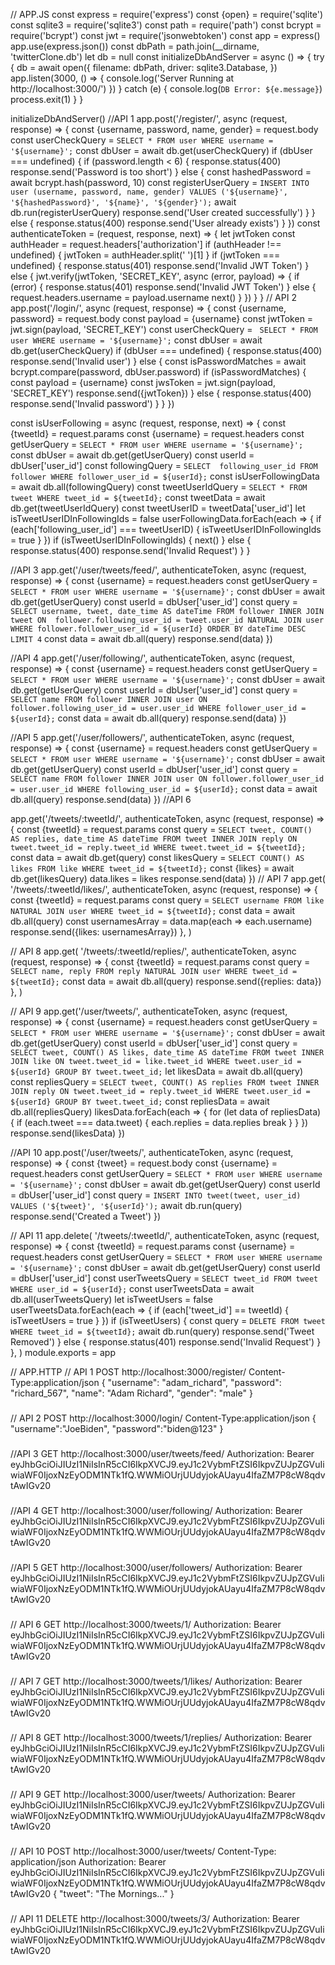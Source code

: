 // APP.JS
const express = require('express')
const {open} = require('sqlite')
const sqlite3 = require('sqlite3')
const path = require('path')
const bcrypt = require('bcrypt')
const jwt = require('jsonwebtoken')
const app = express()
app.use(express.json())
const dbPath = path.join(__dirname, 'twitterClone.db')
let db = null
const initializeDbAndServer = async () => {
  try {
    db = await open({
      filename: dbPath,
      driver: sqlite3.Database,
    })
    app.listen(3000, () => {
      console.log('Server Running at http://localhost:3000/')
    })
  } catch (e) {
    console.log(`DB Error: ${e.message}`)
    process.exit(1)
  }
}

initializeDbAndServer()
//API 1
app.post('/register/', async (request, response) => {
  const {username, password, name, gender} = request.body
  const userCheckQuery = `SELECT * FROM user WHERE username = '${username}';`
  const dbUser = await db.get(userCheckQuery)
  if (dbUser === undefined) {
    if (password.length < 6) {
      response.status(400)
      response.send('Password is too short')
    } else {
      const hashedPassword = await bcrypt.hash(password, 10)
      const registerUserQuery = `INSERT INTO user (username, password, name, gender)
            VALUES ('${username}', '${hashedPassword}', '${name}', '${gender}');`
      await db.run(registerUserQuery)
      response.send('User created successfully')
    }
  } else {
    response.status(400)
    response.send('User already exists')
  }
})
const authenticateToken = (request, response, next) => {
  let jwtToken
  const authHeader = request.headers['authorization']
  if (authHeader !== undefined) {
    jwtToken = authHeader.split(' ')[1]
  }
  if (jwtToken === undefined) {
    response.status(401)
    response.send('Invalid JWT Token')
  } else {
    jwt.verify(jwtToken, 'SECRET_KEY', async (error, payload) => {
      if (error) {
        response.status(401)
        response.send('Invalid JWT Token')
      } else {
        request.headers.username = payload.username
        next()
      }
    })
  }
}
// API 2
app.post('/login/', async (request, response) => {
  const {username, password} = request.body
  const payload = {username}
  const jwtToken = jwt.sign(payload, 'SECRET_KEY')
  const userCheckQuery = `
    SELECT * FROM user WHERE username = '${username}';`
  const dbUser = await db.get(userCheckQuery)
  if (dbUser === undefined) {
    response.status(400)
    response.send('Invalid user')
  } else {
    const isPasswordMatches = await bcrypt.compare(password, dbUser.password)
    if (isPasswordMatches) {
      const payload = {username}
      const jwsToken = jwt.sign(payload, 'SECRET_KEY')
      response.send({jwtToken})
    } else {
      response.status(400)
      response.send('Invalid password')
    }
  }
})

const isUserFollowing = async (request, response, next) => {
  const {tweetId} = request.params
  const {username} = request.headers
  const getUserQuery = `SELECT * FROM user WHERE username = '${username}';`
  const dbUser = await db.get(getUserQuery)
  const userId = dbUser['user_id']
  const followingQuery = `SELECT  following_user_id FROM follower WHERE follower_user_id = ${userId};`
  const isUserFollowingData = await db.all(followingQuery)
  const tweetUserIdQuery = `SELECT * FROM tweet WHERE tweet_id = ${tweetId};`
  const tweetData = await db.get(tweetUserIdQuery)
  const tweetUserID = tweetData['user_id']
  let isTweetUserIDInFollowingIds = false
  userFollowingData.forEach(each => {
    if (each['following_user_id'] === tweetUserID) {
      isTweetUserIDInFollowingIds = true
    }
  })
  if (isTweetUserIDInFollowingIds) {
    next()
  } else {
    response.status(400)
    response.send('Invalid Request')
  }
}

//API 3
app.get('/user/tweets/feed/', authenticateToken, async (request, response) => {
  const {username} = request.headers
  const getUserQuery = `SELECT * FROM user WHERE username = '${username}';`
  const dbUser = await db.get(getUserQuery)
  const userId = dbUser['user_id']
  const query = `SELECT username, tweet, date_time AS dateTime FROM follower INNER JOIN tweet ON 
    follower.following_user_id = tweet.user_id NATURAL JOIN user WHERE follower.follower_user_id = ${userId}
    ORDER BY dateTime DESC LIMIT 4`
  const data = await db.all(query)
  response.send(data)
})

//API 4
app.get('/user/following/', authenticateToken, async (request, response) => {
  const {username} = request.headers
  const getUserQuery = `
        SELECT * FROM user WHERE username = '${username}';`
  const dbUser = await db.get(getUserQuery)
  const userId = dbUser['user_id']
  const query = `
        SELECT name FROM follower INNER JOIN user ON follower.following_user_id = user.user_id
        WHERE follower_user_id = ${userId};`
  const data = await db.all(query)
  response.send(data)
})

//API 5
app.get('/user/followers/', authenticateToken, async (request, response) => {
  const {username} = request.headers
  const getUserQuery = `
        SELECT * FROM user WHERE username = '${username}';`
  const dbUser = await db.get(getUserQuery)
  const userId = dbUser['user_id']
  const query = `
        SELECT name FROM follower INNER JOIN user ON follower.follower_user_id = user.user_id
        WHERE following_user_id = ${userId};`
  const data = await db.all(query)
  response.send(data)
})
//API 6

app.get('/tweets/:tweetId/', authenticateToken, async (request, response) => {
  const {tweetId} = request.params
  const query = `SELECT tweet, COUNT() AS replies, date_time AS dateTime FROM tweet INNER JOIN reply ON tweet.tweet_id = reply.tweet_id
  WHERE tweet.tweet_id = ${tweetId};`
  const data = await db.get(query)
  const likesQuery = `SELECT COUNT() AS likes FROM like WHERE tweet_id = ${tweetId};`
  const {likes} = await db.get(likesQuery)
  data.likes = likes
  response.send(data)
})
// API 7
app.get(
  '/tweets/:tweetId/likes/',
  authenticateToken,
  async (request, response) => {
    const {tweetId} = request.params
    const query = `SELECT username FROM like NATURAL JOIN user WHERE tweet_id = ${tweetId};`
    const data = await db.all(query)
    const usernamesArray = data.map(each => each.username)
    response.send({likes: usernamesArray})
  },
)

// API 8
app.get(
  '/tweets/:tweetId/replies/',
  authenticateToken,
  async (request, response) => {
    const {tweetId} = request.params
    const query = `SELECT name, reply FROM reply NATURAL JOIN user WHERE tweet_id = ${tweetId};`
    const data = await db.all(query)
    response.send({replies: data})
  },
)

// API 9
app.get('/user/tweets/', authenticateToken, async (request, response) => {
  const {username} = request.headers
  const getUserQuery = `SELECT * FROM user WHERE username = '${username}';`
  const dbUser = await db.get(getUserQuery)
  const userId = dbUser['user_id']
  const query = `SELECT tweet, COUNT() AS likes, date_time AS dateTime FROM tweet INNER JOIN like ON tweet.tweet_id = like.tweet_id
  WHERE tweet.user_id = ${userId} GROUP BY tweet.tweet_id;`
  let likesData = await db.all(query)
  const repliesQuery = `SELECT tweet, COUNT() AS replies FROM tweet INNER JOIN reply ON tweet.tweet_id = reply.tweet_id
  WHERE tweet.user_id = ${userId} GROUP BY tweet.tweet_id;`
  const repliesData = await db.all(repliesQuery)
  likesData.forEach(each => {
    for (let data of repliesData) {
      if (each.tweet === data.tweet) {
        each.replies = data.replies
        break
      }
    }
  })
  response.send(likesData)
})

//API 10
app.post('/user/tweets/', authenticateToken, async (request, response) => {
  const {tweet} = request.body
  const {username} = request.headers
  const getUserQuery = `SELECT * FROM user WHERE username = '${username}';`
  const dbUser = await db.get(getUserQuery)
  const userId = dbUser['user_id']
  const query = `INSERT INTO tweet(tweet, user_id) VALUES ('${tweet}', '${userId}');`
  await db.run(query)
  response.send('Created a Tweet')
})

// API 11
app.delete(
  '/tweets/:tweetId/',
  authenticateToken,
  async (request, response) => {
    const {tweetId} = request.params
    const {username} = request.headers
    const getUserQuery = `SELECT * FROM user WHERE username = '${username}';`
    const dbUser = await db.get(getUserQuery)
    const userId = dbUser['user_id']
    const userTweetsQuery = `SELECT tweet_id FROM tweet WHERE user_id = ${userId};`
    const userTweetsData = await db.all(userTweetsQuery)
    let isTweetUsers = false
    userTweetsData.forEach(each => {
      if (each['tweet_id'] == tweetId) {
        isTweetUsers = true
      }
    })
    if (isTweetUsers) {
      const query = `DELETE FROM tweet WHERE tweet_id = ${tweetId};`
      await db.run(query)
      response.send('Tweet Removed')
    } else {
      response.status(401)
      response.send('Invalid Request')
    }
  },
)
module.exports = app


// APP.HTTP
// API 1
POST http://localhost:3000/register/
Content-Type:application/json
{
  "username": "adam_richard",
  "password": "richard_567",
  "name": "Adam Richard",
  "gender": "male"
}
###

// API 2
POST http://localhost:3000/login/
Content-Type:application/json
{
  "username":"JoeBiden",
  "password":"biden@123"
}
###

//API 3
GET http://localhost:3000/user/tweets/feed/
Authorization: Bearer eyJhbGciOiJIUzI1NiIsInR5cCI6IkpXVCJ9.eyJ1c2VybmFtZSI6IkpvZUJpZGVuIiwiaWF0IjoxNzEyODM1NTk1fQ.WWMiOUrjUUdyjokAUayu4IfaZM7P8cW8qdvtAwIGv20
###
//API 4
GET http://localhost:3000/user/following/
Authorization: Bearer eyJhbGciOiJIUzI1NiIsInR5cCI6IkpXVCJ9.eyJ1c2VybmFtZSI6IkpvZUJpZGVuIiwiaWF0IjoxNzEyODM1NTk1fQ.WWMiOUrjUUdyjokAUayu4IfaZM7P8cW8qdvtAwIGv20
###

//API 5
GET http://localhost:3000/user/followers/
Authorization: Bearer eyJhbGciOiJIUzI1NiIsInR5cCI6IkpXVCJ9.eyJ1c2VybmFtZSI6IkpvZUJpZGVuIiwiaWF0IjoxNzEyODM1NTk1fQ.WWMiOUrjUUdyjokAUayu4IfaZM7P8cW8qdvtAwIGv20
###

// API 6
GET http://localhost:3000/tweets/1/
Authorization: Bearer eyJhbGciOiJIUzI1NiIsInR5cCI6IkpXVCJ9.eyJ1c2VybmFtZSI6IkpvZUJpZGVuIiwiaWF0IjoxNzEyODM1NTk1fQ.WWMiOUrjUUdyjokAUayu4IfaZM7P8cW8qdvtAwIGv20
###

// API 7
GET http://localhost:3000/tweets/1/likes/
Authorization: Bearer eyJhbGciOiJIUzI1NiIsInR5cCI6IkpXVCJ9.eyJ1c2VybmFtZSI6IkpvZUJpZGVuIiwiaWF0IjoxNzEyODM1NTk1fQ.WWMiOUrjUUdyjokAUayu4IfaZM7P8cW8qdvtAwIGv20
###

// API 8
GET http://localhost:3000/tweets/1/replies/
Authorization: Bearer eyJhbGciOiJIUzI1NiIsInR5cCI6IkpXVCJ9.eyJ1c2VybmFtZSI6IkpvZUJpZGVuIiwiaWF0IjoxNzEyODM1NTk1fQ.WWMiOUrjUUdyjokAUayu4IfaZM7P8cW8qdvtAwIGv20
###

// API 9
GET http://localhost:3000/user/tweets/
Authorization: Bearer eyJhbGciOiJIUzI1NiIsInR5cCI6IkpXVCJ9.eyJ1c2VybmFtZSI6IkpvZUJpZGVuIiwiaWF0IjoxNzEyODM1NTk1fQ.WWMiOUrjUUdyjokAUayu4IfaZM7P8cW8qdvtAwIGv20
###

// API 10
POST http://localhost:3000/user/tweets/
Content-Type: application/json
Authorization: Bearer eyJhbGciOiJIUzI1NiIsInR5cCI6IkpXVCJ9.eyJ1c2VybmFtZSI6IkpvZUJpZGVuIiwiaWF0IjoxNzEyODM1NTk1fQ.WWMiOUrjUUdyjokAUayu4IfaZM7P8cW8qdvtAwIGv20
{
   "tweet": "The Mornings..."
}
###

// API 11
DELETE http://localhost:3000/tweets/3/
Authorization: Bearer eyJhbGciOiJIUzI1NiIsInR5cCI6IkpXVCJ9.eyJ1c2VybmFtZSI6IkpvZUJpZGVuIiwiaWF0IjoxNzEyODM1NTk1fQ.WWMiOUrjUUdyjokAUayu4IfaZM7P8cW8qdvtAwIGv20
###
